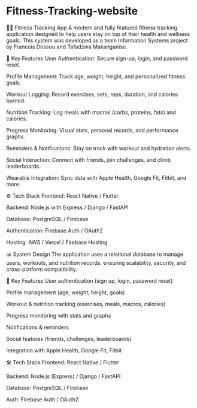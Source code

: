 # Fitness-Tracking-website
🏋️‍♂️ Fitness Tracking App
A modern and fully featured fitness tracking application designed to help users stay on top of their health and wellness goals. This system was developed as a team Information Systems project by Francois Dossou and Tafadzwa Makanganise.

🚀 Key Features
User Authentication: Secure sign-up, login, and password reset.

Profile Management: Track age, weight, height, and personalized fitness goals.

Workout Logging: Record exercises, sets, reps, duration, and calories burned.

Nutrition Tracking: Log meals with macros (carbs, proteins, fats) and calories.

Progress Monitoring: Visual stats, personal records, and performance graphs.

Reminders & Notifications: Stay on track with workout and hydration alerts.

Social Interaction: Connect with friends, join challenges, and climb leaderboards.

Wearable Integration: Sync data with Apple Health, Google Fit, Fitbit, and more.

⚙️ Tech Stack
Frontend: React Native / Flutter

Backend: Node.js with Express / Django / FastAPI

Database: PostgreSQL / Firebase

Authentication: Firebase Auth / OAuth2

Hosting: AWS / Vercel / Firebase Hosting

📊 System Design
The application uses a relational database to manage users, workouts, and nutrition records, ensuring scalability, security, and cross-platform compatibility.

🔑 Key Features
User authentication (sign up, login, password reset)

Profile management (age, weight, height, goals)

Workout & nutrition tracking (exercises, meals, macros, calories)

Progress monitoring with stats and graphs

Notifications & reminders

Social features (friends, challenges, leaderboards)

Integration with Apple Health, Google Fit, Fitbit

🛠️ Tech Stack
Frontend: React Native / Flutter

Backend: Node.js (Express) / Django / FastAPI

Database: PostgreSQL / Firebase

Auth: Firebase Auth / OAuth2

